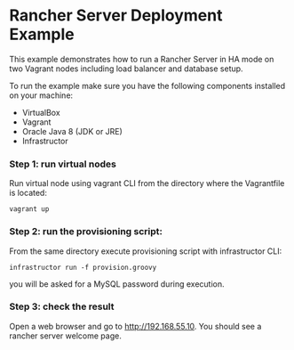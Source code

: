 # Rancher Server Deployment Example

This example demonstrates how to run a Rancher Server in HA mode on two Vagrant nodes including load balancer and database setup.

To run the example make sure you have the following components installed on your machine:
* VirtualBox
* Vagrant
* Oracle Java 8 (JDK or JRE)
* Infrastructor

### Step 1: run virtual nodes
Run virtual node using vagrant CLI from the directory where the Vagrantfile is located:
```
vagrant up
```

### Step 2: run the provisioning script:
From the same directory execute provisioning script with infrastructor CLI:
```
infrastructor run -f provision.groovy
```
you will be asked for a MySQL password during execution.

### Step 3: check the result
Open a web browser and  go to http://192.168.55.10. You should see a rancher server welcome page.

